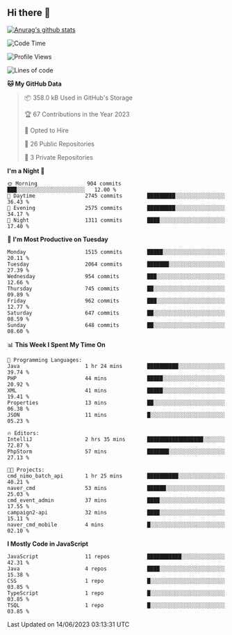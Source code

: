 ## Hi there 👋

[![Anurag's github stats](https://github-readme-stats.vercel.app/api?username=Songwonseok)](https://github.com/anuraghazra/github-readme-stats)



<!--START_SECTION:waka-->
![Code Time](http://img.shields.io/badge/Code%20Time-2%2C270%20hrs%2023%20mins-blue)

![Profile Views](http://img.shields.io/badge/Profile%20Views-0-blue)

![Lines of code](https://img.shields.io/badge/From%20Hello%20World%20I%27ve%20Written-35.0%20million%20lines%20of%20code-blue)

**🐱 My GitHub Data** 

> 📦 358.0 kB Used in GitHub's Storage 
 > 
> 🏆 67 Contributions in the Year 2023
 > 
> 💼 Opted to Hire
 > 
> 📜 26 Public Repositories 
 > 
> 🔑 3 Private Repositories 
 > 
**I'm a Night 🦉** 

```text
🌞 Morning                904 commits         ███░░░░░░░░░░░░░░░░░░░░░░   12.00 % 
🌆 Daytime                2745 commits        █████████░░░░░░░░░░░░░░░░   36.43 % 
🌃 Evening                2575 commits        █████████░░░░░░░░░░░░░░░░   34.17 % 
🌙 Night                  1311 commits        ████░░░░░░░░░░░░░░░░░░░░░   17.40 % 
```
📅 **I'm Most Productive on Tuesday** 

```text
Monday                   1515 commits        █████░░░░░░░░░░░░░░░░░░░░   20.11 % 
Tuesday                  2064 commits        ███████░░░░░░░░░░░░░░░░░░   27.39 % 
Wednesday                954 commits         ███░░░░░░░░░░░░░░░░░░░░░░   12.66 % 
Thursday                 745 commits         ██░░░░░░░░░░░░░░░░░░░░░░░   09.89 % 
Friday                   962 commits         ███░░░░░░░░░░░░░░░░░░░░░░   12.77 % 
Saturday                 647 commits         ██░░░░░░░░░░░░░░░░░░░░░░░   08.59 % 
Sunday                   648 commits         ██░░░░░░░░░░░░░░░░░░░░░░░   08.60 % 
```


📊 **This Week I Spent My Time On** 

```text
💬 Programming Languages: 
Java                     1 hr 24 mins        ██████████░░░░░░░░░░░░░░░   39.74 % 
PHP                      44 mins             █████░░░░░░░░░░░░░░░░░░░░   20.92 % 
XML                      41 mins             █████░░░░░░░░░░░░░░░░░░░░   19.41 % 
Properties               13 mins             ██░░░░░░░░░░░░░░░░░░░░░░░   06.38 % 
JSON                     11 mins             █░░░░░░░░░░░░░░░░░░░░░░░░   05.23 % 

🔥 Editors: 
IntelliJ                 2 hrs 35 mins       ██████████████████░░░░░░░   72.87 % 
PhpStorm                 57 mins             ███████░░░░░░░░░░░░░░░░░░   27.13 % 

🐱‍💻 Projects: 
cmd_nimo_batch_api       1 hr 25 mins        ██████████░░░░░░░░░░░░░░░   40.21 % 
naver_cmd                53 mins             ██████░░░░░░░░░░░░░░░░░░░   25.03 % 
cmd_event_admin          37 mins             ████░░░░░░░░░░░░░░░░░░░░░   17.55 % 
campaign2-api            32 mins             ████░░░░░░░░░░░░░░░░░░░░░   15.11 % 
naver_cmd_mobile         4 mins              █░░░░░░░░░░░░░░░░░░░░░░░░   02.10 % 
```

**I Mostly Code in JavaScript** 

```text
JavaScript               11 repos            ███████████░░░░░░░░░░░░░░   42.31 % 
Java                     4 repos             ████░░░░░░░░░░░░░░░░░░░░░   15.38 % 
CSS                      1 repo              █░░░░░░░░░░░░░░░░░░░░░░░░   03.85 % 
TypeScript               1 repo              █░░░░░░░░░░░░░░░░░░░░░░░░   03.85 % 
TSQL                     1 repo              █░░░░░░░░░░░░░░░░░░░░░░░░   03.85 % 
```




 Last Updated on 14/06/2023 03:13:31 UTC
<!--END_SECTION:waka-->
